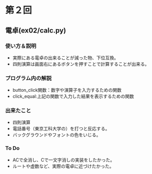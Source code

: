 # 第２回
## 電卓(ex02/calc.py)
### 使い方＆説明
* 実際にある電卓の出来ることが減った物、下位互換。
* 四則演算は画面右にあるボタンを押すことで計算することが出来る。
### プログラム内の解説
* button_click関数：数字や演算子を入力するための関数
* click_equal:上記の関数で入力した結果を表示するための関数
### 出来たこと
* 四則演算
* 電話番号（東京工科大学の）を打つと反応する。
* バックグラウンドやフォントの色をいじる。
### To Do
* ACで全消し、Cで一文字消しの実装をしたかった。
* ルートや虚数など、実際の電卓に近づけたかった。